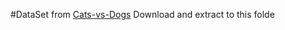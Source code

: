 #DataSet from [Cats-vs-Dogs](https://www.kaggle.com/datasets/shaunthesheep/microsoft-catsvsdogs-dataset/data)
Download and extract to this folde